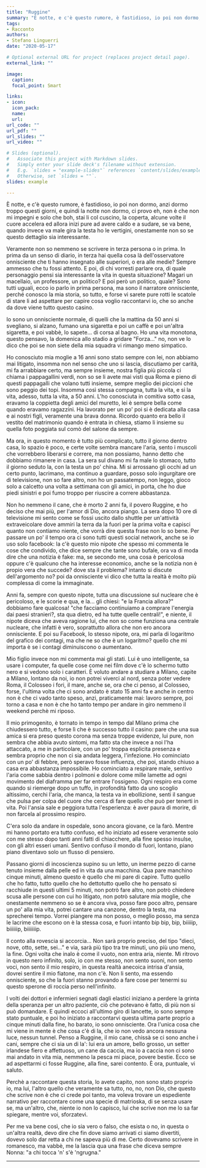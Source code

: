 ```yaml
---
title: "Ruggine"
summary: "È notte, e c'è questo rumore, è fastidioso, io poi non dormo, anzi dormo troppo questi giorni, e quindi la notte non dormo, ci provo eh, non è che non mi impegni e solo che boh"
tags:
- Racconto
authors:
- Stefano Linguerri
date: "2020-05-17"

# Optional external URL for project (replaces project detail page).
external_link: ""

image:
  caption:
  focal_point: Smart

links:
- icon:
  icon_pack:
  name:
  url:
url_code: ""
url_pdf: ""
url_slides: ""
url_video: ""

# Slides (optional).
#   Associate this project with Markdown slides.
#   Simply enter your slide deck's filename without extension.
#   E.g. `slides = "example-slides"` references `content/slides/example-slides.md`.
#   Otherwise, set `slides = ""`.
slides: example

---
```


È notte, e c'è questo rumore, è fastidioso, io poi non dormo, anzi dormo troppo questi giorni, e quindi la notte non dormo, ci provo eh, non è che non mi impegni e solo che boh, stai li col cuscino, la coperta, alcune volte il cuore accelera ed allora inizi pure ad avere caldo e a sudare, se va bene, quando invece va male gira la testa ho le vertigini, onestamente non so se questo dettaglio sia interessante. 

Veramente non so nemmeno se scrivere in terza persona o in prima. In prima da un senso di diario, in terza hai quella cosa là dell'osservatore onnisciente che ti hanno insegnato alle superiori, o era alle medie? Sempre ammesso che tu fossi attento. E poi, di chi vorresti parlare ora, di quale personaggio pensi sia interessante la vita in questa situazione? Magari un macellaio, un professore, un politico? E poi però un politico, quale? Sono tutti uguali, ecco io parlo in prima persona, ma sono il narratore onnisciente, perché conosco la mia storia, so tutto, e forse vi sarete pure rotti le scatole di stare li ad aspettare per capire cosa voglio raccontarvi io, che so anche da dove viene tutto questo casino.

Io sono un onnisciente normale, di quelli che la mattina da 50 anni si svegliano, si alzano, fumano una sigaretta e poi un caffè e poi un'altra sigaretta, e poi vabbè, lo sapete... di corsa al bagno. Ho una vita monotona, questo pensavo, la domenica allo stadio a gridare "Forza..." no, non ve lo dico che poi se non siete della mia squadra vi rimango meno simpatico.


Ho conosciuto mia moglie a 16 anni sono stato sempre con lei, non abbiamo mai litigato, insomma non nel senso che uno si lascia, discutiamo per carità, mi fa arrabbiare certo, ma sempre insieme, nostra figlia più piccola ci chiama i pappagallini verdi, non so se li avete mai visti qua Roma e pieno di questi pappagalli che volano tutti insieme, sempre meglio dei piccioni che sono peggio dei topi. Insomma così stessa compagna, tutta la vita, e si la vita, adesso, tutta la vita, a 50 anni.
L'ho conosciuta in comitiva sotto casa, eravamo la coppietta degli amici del muretto, lei è sempre bella come quando eravamo ragazzini. Ha lavorato per un po' poi si è dedicata alla casa e ai nostri figli, veramente una brava donna.
Ricordo quanto era bello il vestito del matrimonio quando è entrata in chiesa, stiamo li insieme su quella foto poggiata sul comò del salone da sempre.


Ma ora, in questo momento è tutto più complicato, tutto il giorno dentro casa, lo spazio è poco, e certe volte sembra mancare l'aria, sento i muscoli che vorrebbero liberarsi e correre, ma non possiamo, hanno detto che dobbiamo rimanere in casa.
La sera sul divano mi fa male lo stomaco, tutto il giorno seduto la, con la testa un po' china. Mi si arrossano gli occhi ad un certo punto, lacrimano, ma continuo a guardare, posso solo ingurgitare ore di televisione, non so fare altro, non ho un passatempo, non leggo,  gioco solo a calcetto una volta a settimana con gli amici, in porta, che ho due piedi sinistri e poi fumo troppo per riuscire a correre abbastanza.

Non ho nemmeno il cane, che è morto 2 anni fa, il povero Ruggine, e ho deciso che mai più, per l'amor di Dio, ancora piango.
La sera dopo 10 ore di televisione  mi sento come se fossi uscito dallo shuttle per un'attività extraveicolare dove ammiri la terra da la fuori per la prima volta e capisci quanto non contiamo niente, che vorrà dire questa frase non lo so bene.
Per passare un po' il tempo ora ci sono tutti questi social network, anche se io uso solo facebook: la c'è questo mio nipote che spesso mi commenta le cose che condivido, che dice sempre che tante sono bufale, ora va di moda dire che una notizia è fake: ma, se secondo me, una cosa è pericolosa oppure c'è qualcuno che ha interesse economico, anche se la notizia non è propio vera che succede? dove sta il problema? intanto si discute dell'argomento no? poi da onnisciente vi dico che tutta la realtà è molto più complessa di come la immaginate.

Anni fa, sempre con questo nipote, tutta una discussione sul nucleare che è pericoloso, e le scorie e qua, e la... gli chiesi: "e la Francia allora?" dobbiamo fare qualcosa! "che facciamo continuiamo a comprare l'energia dai paesi stranieri?, sta qua dietro, ed ha tutte quelle centrali!", e niente, il nipote diceva che aveva ragione lui, che non so come funziona una centrale nucleare, che infatti è vero, soprattutto allora che non ero ancora onnisciente.
E poi su Facebook, lo stesso nipote, ora, mi parla di logaritmo del grafico dei contagi, ma che ne so che è un logaritmo? quello che mi importa è se i contagi diminuiscono o aumentano.

Mio figlio invece non mi commenta mai gli stati. Lui è uno intelligente, sa usare i computer, fa quelle cose come nei film dove c'è lo schermo tutto nero e si vedono solo i caratteri. È voluto andare a studiare a Milano, capite a Milano, lontano da noi, io non potrei viverci al nord, senza poter vedere Roma, il Colosseo i fori, il mare, anche se, ora che ci penso, al Colosseo, forse, l'ultima volta che ci sono andato è stato 15 anni fa e anche in centro non è che ci vado tanto speso, anzi, praticamente mai: lavoro sempre, poi torno a casa e non è che ho tanto tempo per andare in giro nemmeno il weekend perchè mi riposo.

Il mio primogenito, è tornato in tempo in tempo dal Milano prima che chiudessero tutto, e forse lì che è successo tutto il casino: pare che una sua amica si era preso questo corona ma senza troppe evidenze, lui pure, non sembra che abbia avuto sintomi, ma fatto sta che invece a noi l'ha attaccato, a me in particolare, con un po' troppa esplicita presenza e sembra proprio che non ci sia andata leggera, l'infezione.
Ho cominciato con un po' di febbre, però speravo fosse influenza, che poi, stando chiuso a casa era abbastanza impossibile. Ho cominciato a respirare male, sentivo l'aria come sabbia dentro i polmoni e dolore come mille lamette ad ogni movimento del diaframma per far entrare l'ossigeno. Ogni respiro era come quando si riemerge dopo un tuffo, in profondità fatto da uno scoglio altissimo, cerchi l'aria, che manca, la testa va in ebollizione, senti il sangue che pulsa per colpa del cuore che cerca di fare quello che può per tenerti in vita. Poi l'ansia sale e peggiora tutta l'esperienza: è aver paura di morire, di non farcela al prossimo respiro.

C'era solo da andare in ospedale, sono ancora giovane, ce la farò. Mentre mi hanno portato era tutto confuso, ed ho iniziato ad essere veramente solo con me stesso dopo tanti anni fatti di chiacchere, alla fine spesso insulse, con gli altri esseri umani. Sentivo confuso il mondo di fuori, lontano, piano piano diventavo solo un flusso di pensiero.

Passano giorni di incoscienza supino su un letto, un inerme pezzo di carne tenuto insieme dalla pelle ed in vita da una macchina. Qua pare manchino cinque minuti, almeno questo è quello che mi pare di capire. Tutto quello che ho fatto, tutto quello che ho dettotutto quello che ho pensato si racchiude in questi ultimi 5 minuti, non potrò fare altro, non potrò chiedere scusa alle persone con cui ho litigato, non potrò salutare mia moglie, che onestamente nemmeno so se è ancora viva, posso fare poco altro, pensare un po' alla mia vita, potrei cantare una canzone, dentro la testa, ma sprecherei tempo. Vorrei piangere ma non posso, o meglio posso, ma senza le lacrime che escono on è la stessa cosa, e fuori intanto bip bip, bip, biiiiip, biiiiiip, biiiiiiip.

Il conto alla rovescia si accorcia... Non sarà proprio preciso, del tipo "dieci, nove, otto, sette, sei..." e via, sarà più tipo tra tre minuti, uno più uno meno, la fine. Ogni volta che inalo è come il vuoto, non entra aria, niente. Mi ritrovo in questo nero infinito, solo, io con me stesso, non sento suoni, non sento voci, non sento il mio respiro, in questa realtà anecoica intrisa d'ansia, dovrei sentire il mio fiatone, ma non c'è.
Non li sento, ma essendo onnisciente, so che la fuori stanno provando a fare cose per tenermi su questo sperone di roccia perso nell'infinito.

I volti dei dottori e infermieri segnati dagli elastici iniziano a perdere la grinta della speranza per un altro paziente, ciò che potevano è fatto, di più non si può domandare.
E quindi eccoci all'ultimo giro di lancette, io sono sempre stato puntuale, e poi ho iniziato a raccontarvi questa ultima parte proprio a cinque minuti dalla fine, ho barato, io sono onnisciente. Ora l'unica cosa che mi viene in mente è che cosa c'è di la, che io non vedo ancora nessuna luce, nessun tunnel. Penso a Ruggine, il mio cane, chissà se ci sono anche i cani, sempre che ci sia un di la': lui era un amore, bello grosso, un setter irlandese fiero e affettuoso, un cane da caccia, ma io a caccia non ci sono mai andato in vita mia, nemmeno la pesca mi piace, povere bestie. Ecco se ad aspettarmi ci fosse Ruggine, alla fine, sarei contento. È ora, puntuale, vi saluto.

Perchè a raccontare questa storia, lo avete capito, non sono stato proprio io, ma lui, l'altro quello che veramente sa tutto, no, no, non Dio, che questo che scrive non è che ci crede poi tanto, ma voleva trovare un espediente narrativo per raccontare come una specie di matrioska, di se senza usare se, ma un'altro, che, niente io non lo capisco, lui che scrive non me lo sa far spiegare, mentre voi, sforzatevi.

Per me va bene così, che io sia vero o falso, che esista o no, in questa o un'altra realtà, devo dire che fin dove siamo arrivati ci siamo divertiti, dovevo solo dar retta a chi ne sapeva più di me. Certo dovevamo scrivere in romanesco, ma vabbè, me la lascia qua una frase che diceva sempre Nonna: "a chi tocca 'n' s'è 'ngrugna."

---
